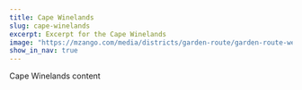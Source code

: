```yaml
---
title: Cape Winelands
slug: cape-winelands
excerpt: Excerpt for the Cape Winelands
image: "https://mzango.com/media/districts/garden-route/garden-route-western-cape.jpg"
show_in_nav: true
---
```

Cape Winelands content